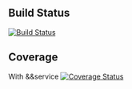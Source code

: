 ## Build Status
[![Build Status](https://beta-app.travis-ci.com/Idanlau/grad_swe_app1.svg?branch=main)](https://beta-app.travis-ci.com/Idanlau/grad_swe_app1)

## Coverage
With &&service
[![Coverage Status](https://coveralls.io/repos/github/Idanlau/grad_swe_app1/badge.svg?branch=main&&service=github)](https://coveralls.io/github/Idanlau/grad_swe_app1?branch=main)
